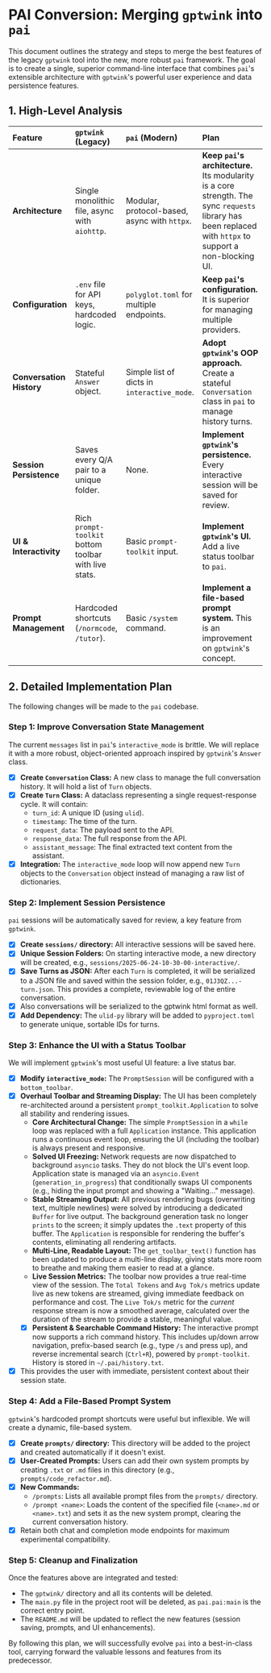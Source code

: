 # PAI Conversion: Merging `gptwink` into `pai`

This document outlines the strategy and steps to merge the best features of the legacy `gptwink` tool into the new, more robust `pai` framework. The goal is to create a single, superior command-line interface that combines `pai`'s extensible architecture with `gptwink`'s powerful user experience and data persistence features.

## 1. High-Level Analysis

| Feature                | `gptwink` (Legacy)                              | `pai` (Modern)                               | Plan                                                                                          |
| :--------------------- | :---------------------------------------------- | :------------------------------------------- | :-------------------------------------------------------------------------------------------- |
| **Architecture**       | Single monolithic file, async with `aiohttp`.   | Modular, protocol-based, async with `httpx`.   | **Keep `pai`'s architecture.** Its modularity is a core strength. The sync `requests` library has been replaced with `httpx` to support a non-blocking UI. |
| **Configuration**      | `.env` file for API keys, hardcoded logic.      | `polyglot.toml` for multiple endpoints.      | **Keep `pai`'s configuration.** It is superior for managing multiple providers.               |
| **Conversation History** | Stateful `Answer` object.                         | Simple list of dicts in `interactive_mode`.    | **Adopt `gptwink`'s OOP approach.** Create a stateful `Conversation` class in `pai` to manage history turns. |
| **Session Persistence**  | Saves every Q/A pair to a unique folder.        | None.                                        | **Implement `gptwink`'s persistence.** Every interactive session will be saved for review.    |
| **UI & Interactivity**   | Rich `prompt-toolkit` bottom toolbar with live stats. | Basic `prompt-toolkit` input.                | **Implement `gptwink`'s UI.** Add a live status toolbar to `pai`.                             |
| **Prompt Management**    | Hardcoded shortcuts (`/normcode`, `/tutor`).        | Basic `/system` command.                     | **Implement a file-based prompt system.** This is an improvement on `gptwink`'s concept.      |

## 2. Detailed Implementation Plan

The following changes will be made to the `pai` codebase.

### Step 1: Improve Conversation State Management

The current `messages` list in `pai`'s `interactive_mode` is brittle. We will replace it with a more robust, object-oriented approach inspired by `gptwink`'s `Answer` class.

-   [x] **Create `Conversation` Class:** A new class to manage the full conversation history. It will hold a list of `Turn` objects.
-   [x] **Create `Turn` Class:** A dataclass representing a single request-response cycle. It will contain:
    -   `turn_id`: A unique ID (using `ulid`).
    -   `timestamp`: The time of the turn.
    -   `request_data`: The payload sent to the API.
    -   `response_data`: The full response from the API.
    -   `assistant_message`: The final extracted text content from the assistant.
-   [x] **Integration:** The `interactive_mode` loop will now append new `Turn` objects to the `Conversation` object instead of managing a raw list of dictionaries.

### Step 2: Implement Session Persistence

`pai` sessions will be automatically saved for review, a key feature from `gptwink`.

-   [x] **Create `sessions/` directory:** All interactive sessions will be saved here.
-   [x] **Unique Session Folders:** On starting interactive mode, a new directory will be created, e.g., `sessions/2025-06-24-10-30-00-interactive/`.
-   [x] **Save Turns as JSON:** After each `Turn` is completed, it will be serialized to a JSON file and saved within the session folder, e.g., `01J3QZ...-turn.json`. This provides a complete, reviewable log of the entire conversation.
-   [x] Also conversations will be serialized to the gptwink html format as well.
-   [x] **Add Dependency:** The `ulid-py` library will be added to `pyproject.toml` to generate unique, sortable IDs for turns.

### Step 3: Enhance the UI with a Status Toolbar

We will implement `gptwink`'s most useful UI feature: a live status bar.

-   [x] **Modify `interactive_mode`:** The `PromptSession` will be configured with a `bottom_toolbar`.
-   [x] **Overhaul Toolbar and Streaming Display:** The UI has been completely re-architected around a persistent `prompt_toolkit.Application` to solve all stability and rendering issues.
    -   **Core Architectural Change:** The simple `PromptSession` in a `while` loop was replaced with a full `Application` instance. This application runs a continuous event loop, ensuring the UI (including the toolbar) is always present and responsive.
    -   **Solved UI Freezing:** Network requests are now dispatched to background `asyncio` tasks. They do not block the UI's event loop. Application state is managed via an `asyncio.Event` (`generation_in_progress`) that conditionally swaps UI components (e.g., hiding the input prompt and showing a "Waiting..." message).
    -   **Stable Streaming Output:** All previous rendering bugs (overwriting text, multiple newlines) were solved by introducing a dedicated `Buffer` for live output. The background generation task no longer `prints` to the screen; it simply updates the `.text` property of this buffer. The `Application` is responsible for rendering the buffer's contents, eliminating all rendering artifacts.
    -   **Multi-Line, Readable Layout:** The `get_toolbar_text()` function has been updated to produce a multi-line display, giving stats more room to breathe and making them easier to read at a glance.
    -   **Live Session Metrics:** The toolbar now provides a true real-time view of the session. The `Total Tokens` and `Avg Tok/s` metrics update live as new tokens are streamed, giving immediate feedback on performance and cost. The `Live Tok/s` metric for the *current* response stream is now a smoothed average, calculated over the duration of the stream to provide a stable, meaningful value.
    -   [x] **Persistent & Searchable Command History:** The interactive prompt now supports a rich command history. This includes up/down arrow navigation, prefix-based search (e.g., type `/s` and press up), and reverse incremental search (`Ctrl+R`), powered by `prompt-toolkit`. History is stored in `~/.pai/history.txt`.
-   [x] This provides the user with immediate, persistent context about their session state.

### Step 4: Add a File-Based Prompt System

`gptwink`'s hardcoded prompt shortcuts were useful but inflexible. We will create a dynamic, file-based system.

-   [x] **Create `prompts/` directory:** This directory will be added to the project and created automatically if it doesn't exist.
-   [x] **User-Created Prompts:** Users can add their own system prompts by creating `.txt` or `.md` files in this directory (e.g., `prompts/code_refactor.md`).
-   [x] **New Commands:**
    -   `/prompts`: Lists all available prompt files from the `prompts/` directory.
    -   `/prompt <name>`: Loads the content of the specified file (`<name>.md` or `<name>.txt`) and sets it as the new system prompt, clearing the current conversation history.
-   [x] Retain both chat and completion mode endpoints for maximum experimental compatibility.

### Step 5: Cleanup and Finalization

Once the features above are integrated and tested:

-   The `gptwink/` directory and all its contents will be deleted.
-   The `main.py` file in the project root will be deleted, as `pai.pai:main` is the correct entry point.
-   The `README.md` will be updated to reflect the new features (session saving, prompts, and UI enhancements).

By following this plan, we will successfully evolve `pai` into a best-in-class tool, carrying forward the valuable lessons and features from its predecessor.
